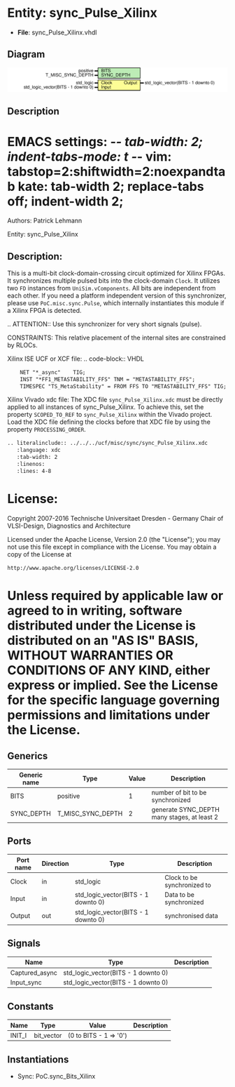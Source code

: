 # Entity: sync_Pulse_Xilinx

- **File**: sync_Pulse_Xilinx.vhdl
## Diagram

![Diagram](sync_Pulse_Xilinx.svg "Diagram")
## Description

 EMACS settings: -*-  tab-width: 2; indent-tabs-mode: t -*-
 vim: tabstop=2:shiftwidth=2:noexpandtab
 kate: tab-width 2; replace-tabs off; indent-width 2;
 =============================================================================
 Authors:          Patrick Lehmann

 Entity:           sync_Pulse_Xilinx

 Description:
 -------------------------------------
 This is a multi-bit clock-domain-crossing circuit optimized for Xilinx FPGAs.
 It synchronizes multiple pulsed bits into the clock-domain ``Clock``.
 It utilizes two `FD` instances from `UniSim.vComponents`. All bits are
 independent from each other. If you need a platform independent version of
 this synchronizer, please use `PoC.misc.sync.Pulse`, which internally
 instantiates this module if a Xilinx FPGA is detected.

 .. ATTENTION::
    Use this synchronizer for very short signals (pulse).

 CONSTRAINTS:
    This relative placement of the internal sites are constrained by RLOCs.

   Xilinx ISE UCF or XCF file:
    .. code-block:: VHDL

        NET "*_async"    TIG;
        INST "*FF1_METASTABILITY_FFS" TNM = "METASTABILITY_FFS";
        TIMESPEC "TS_MetaStability" = FROM FFS TO "METASTABILITY_FFS" TIG;

   Xilinx Vivado xdc file:
    The XDC file `sync_Pulse_Xilinx.xdc` must be directly applied to all
    instances of sync_Pulse_Xilinx. To achieve this, set the property
    `SCOPED_TO_REF` to `sync_Pulse_Xilinx` within the Vivado project.
    Load the XDC file defining the clocks before that XDC file by using the
    property `PROCESSING_ORDER`.

    .. literalinclude:: ../../../ucf/misc/sync/sync_Pulse_Xilinx.xdc
       :language: xdc
       :tab-width: 2
       :linenos:
       :lines: 4-8

 License:
 =============================================================================
 Copyright 2007-2016 Technische Universitaet Dresden - Germany
                     Chair of VLSI-Design, Diagnostics and Architecture

 Licensed under the Apache License, Version 2.0 (the "License");
 you may not use this file except in compliance with the License.
 You may obtain a copy of the License at

    http://www.apache.org/licenses/LICENSE-2.0

 Unless required by applicable law or agreed to in writing, software
 distributed under the License is distributed on an "AS IS" BASIS,
 WITHOUT WARRANTIES OR CONDITIONS OF ANY KIND, either express or implied.
 See the License for the specific language governing permissions and
 limitations under the License.
 =============================================================================
## Generics

| Generic name | Type              | Value | Description                                  |
| ------------ | ----------------- | ----- | -------------------------------------------- |
| BITS         | positive          | 1     |  number of bit to be synchronized            |
| SYNC_DEPTH   | T_MISC_SYNC_DEPTH | 2     |  generate SYNC_DEPTH many stages, at least 2 |
## Ports

| Port name | Direction | Type                                | Description                  |
| --------- | --------- | ----------------------------------- | ---------------------------- |
| Clock     | in        | std_logic                           |  Clock to be synchronized to |
| Input     | in        | std_logic_vector(BITS - 1 downto 0) |  Data to be synchronized     |
| Output    | out       | std_logic_vector(BITS - 1 downto 0) |  synchronised data           |
## Signals

| Name           | Type                                | Description |
| -------------- | ----------------------------------- | ----------- |
| Captured_async | std_logic_vector(BITS - 1 downto 0) |             |
| Input_sync     | std_logic_vector(BITS - 1 downto 0) |             |
## Constants

| Name   | Type       | Value                   | Description |
| ------ | ---------- | ----------------------- | ----------- |
| INIT_I | bit_vector |  (0 to BITS - 1 => '0') |             |
## Instantiations

- Sync: PoC.sync_Bits_Xilinx
